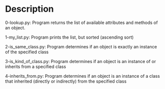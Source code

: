 # Description

0-lookup.py: Program returns the list of available attributes and methods of an object.

1-my_list.py: Program prints the list, but sorted (ascending sort)

2-is_same_class.py: Program determines if an object is exactly an instance of the specified class

3-is_kind_of_class.py: Program determines if an object is an instance of or inherits from a specified class

4-inherits_from.py: Program determines if an object is an instance of a class that inherited (directly or indirectly) from the specified class

